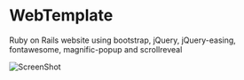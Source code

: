 # WebTemplate

Ruby on Rails website using bootstrap, jQuery, jQuery-easing, fontawesome, magnific-popup and scrollreveal

![ScreenShot](https://preview.ibb.co/kmn5kw/Screen_Shot_2017_11_08_at_5_08_58_PM.png)
